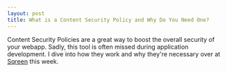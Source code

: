 ```yaml
---
layout: post
title: What is a Content Security Policy and Why Do You Need One?
---
```


Content Security Policies are a great way to boost the overall security of your webapp.
Sadly, this tool is often missed during application development. I dive into how they work
and why they're necessary over at [Sqreen](https://blog.sqreen.com/what-is-a-csp/) this week.
